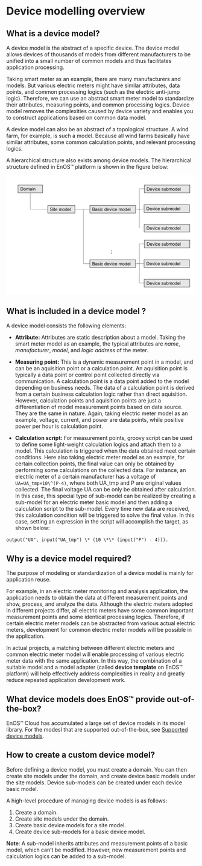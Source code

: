 # Device modelling overview

## What is a device model?

A device model is the abstract of a specific device. The device model allows devices of thousands of models from different manufacturers to be unified into a small number of common models and thus facilitates application processing.

Taking smart meter as an example, there are many manufacturers and models. But various electric meters might have similar attributes, data points, and common processing logics (such as the electric anti-jump logic). Therefore, we can use an abstract smart meter model to standardize their attributes, measuring points, and common processing logics. Device model removes the complexities caused by device variety and enables you to construct applications based on common data model.

A device model can also be an abstract of a topological structure. A wind farm, for example, is such a model. Because all wind farms basically have similar attributes, some common calculation points, and relevant processing logics.

A hierarchical structure also exists among device models. The hierarchical
structure defined in EnOS™ platform is shown in the figure below:

![](media/model_hierarchical_structure.png)

## What is included in a device model ?

A device model consists the following elements:

- **Attribute:** Attributes are static description about a model. Taking the smart meter model as an example, the typical attributes are _name_, _manufacturer_, _model_, and _logic address_ of the meter.

- **Measuring point:** This is a dynamic measurement point in a model, and can be an aquisition point or a calculation point. An aquisition point is typically a data point or control point collected directly via communication. A calculation point is a data point added to the model depending on business needs. The data of a calculation point is derived from a certain business calculation logic rather than direct aquisition. However, calculation points and aquisition points are just a differentiation of model measurement points based on data source. They are the same in nature. Again, taking electric meter model as an example, voltage, current, and power are data points, while positive power per hour is calculation point.

- **Calculation script:** For measurement points, groovy script can be used to define
some light-weight calculation logics and attach them to a model. This
calculation is triggered when the data obtained meet certain conditions. Here
also taking electric meter model as an example, for certain collection points,
the final value can only be obtained by performing some calculations on the
collected data. For instance, an electric meter of a certain manufacturer has a
voltage of ``UA=UA_tmp×10\^(P-4)``, where both UA_tmp and P are original values
collected. The final voltage UA can be only be obtained after calculation. In
this case, this special type of sub-model can be realized by creating a
sub-model for an electric meter basic model and then adding a calculation script
to the sub-model. Every time new data are received, this calculation condition
will be triggered to solve the final value. In this case, setting an expression
in the script will accomplish the target, as shown below:

```
output("UA", input("UA_tmp") \* (10 \*\* (input("P") - 4))).
```

## Why is a device model required?

The purpose of modeling or standardization of a device model is mainly for
application reuse.

For example, in an electric meter monitoring and analysis application, the
application needs to obtain the data at different measurement points and show,
process, and analyze the data. Although the electric meters adopted in different
projects differ, all electric meters have some common important measurement
points and some identical processing logics. Therefore, if certain electric
meter models can be abstracted from various actual electric meters, development
for common electric meter models will be possible in the application.

In actual projects, a matching between different electric meters and common
electric meter model will enable processing of various electric meter data with
the same application. In this way, the combination of a suitable model and a
model adapter (called **device template** on EnOS™ platform) will help
effectively address complexities in reality and greatly reduce repeated
application development work.

## What device models does EnOS™ provide out-of-the-box?

EnOS™ Cloud has accumulated a large set of device models in its model library. For the modesl that are supported out-of-the-box, see [Supported device models](deviceconnection_models).

## How to create a custom device model?

Before defining a device model, you must create a domain. You can then create site models under the domain, and create device basic models under the site models. Device sub-models can be created under each device basic model.

A high-level procedure of managing device models is as follows:

1.  Create a domain.
2.  Create site models under the domain.
3.  Create basic device models for a site model.
4.  Create device sub-models for a basic device model.

**Note**: A sub-model inherits attributes and measurement points of a basic model, which can’t be modified. However, new measurement points and calculation logics can be added to a sub-model.

